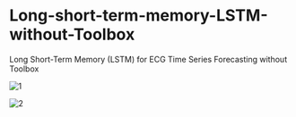 # Long-short-term-memory-LSTM-without-Toolbox
Long Short-Term Memory (LSTM) for  ECG Time Series Forecasting without Toolbox

![1](https://github.com/Yousef-Sharafi/Long-short-term-memory-LSTM-without-Toolbox/assets/142591174/edb6b882-825a-4395-acb7-ff9d21a1e0f5)


![2](https://github.com/Yousef-Sharafi/Long-short-term-memory-LSTM-without-Toolbox/assets/142591174/6cd2a558-bec0-4c09-9085-397da5665775)
